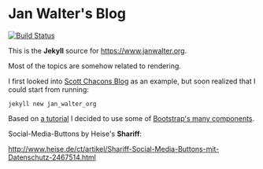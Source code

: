 Jan Walter's Blog
=================

[![Build Status](https://travis-ci.org/wahn/jan_walter_org.svg?branch=master)](https://travis-ci.org/wahn/jan_walter_org)

This is the **Jekyll** source for https://www.janwalter.org.

Most of the topics are somehow related to rendering.

I first looked into [Scott Chacons
Blog](https://github.com/schacon/schacon.github.com) as an example,
but soon realized that I could start from running:

    jekyll new jan_walter_org

Based on [a
tutorial](https://www.andrewmunsell.com/tutorials/jekyll-by-example/tutorial)
I decided to use some of [Bootstrap's many
components](http://getbootstrap.com/getting-started/#examples).

Social-Media-Buttons by Heise's **Shariff**:

http://www.heise.de/ct/artikel/Shariff-Social-Media-Buttons-mit-Datenschutz-2467514.html
